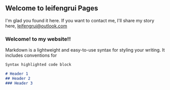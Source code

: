 ## Welcome to leifengrui Pages

I'm glad you found it here. If you want to contact me, I'll share my story here, leifengrui@outlook.com


### Welcome! to my website!!

Markdown is a lightweight and easy-to-use syntax for styling your writing. It includes conventions for

```markdown
Syntax highlighted code block

# Header 1
## Header 2
### Header 3


